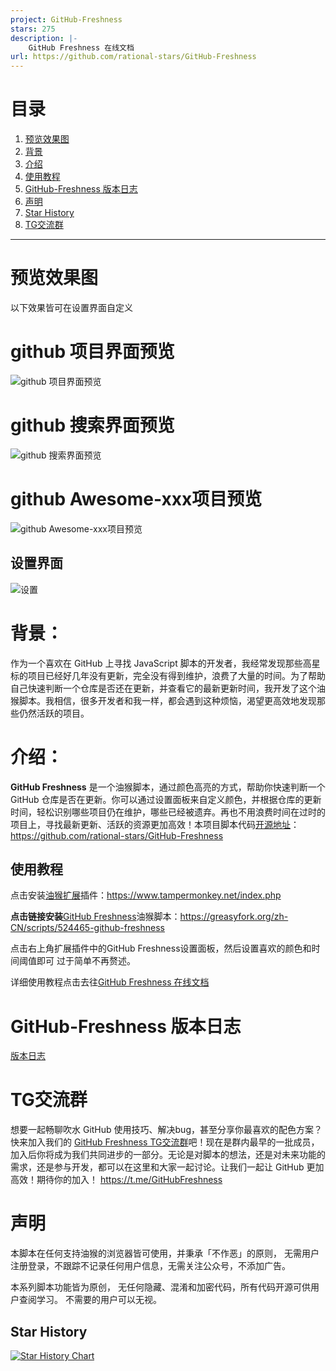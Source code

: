 ```yaml
---
project: GitHub-Freshness
stars: 275
description: |-
    GitHub Freshness 在线文档
url: https://github.com/rational-stars/GitHub-Freshness
---
```


# 目录

1. [预览效果图](#预览效果图)
2. [背景](#背景)
3. [介绍](#介绍)
4. [使用教程](#使用教程)
5. [GitHub-Freshness 版本日志](#github-freshness-版本日志)
6. [声明](#声明)
7. [Star History](#star-history)
8. [TG交流群](#tg交流群)

---
# 预览效果图
以下效果皆可在设置界面自定义 
# github 项目界面预览
![github 项目界面预览](./docs/img/project.png)

# github 搜索界面预览
![github 搜索界面预览](./docs/img/serch.png)

# github Awesome-xxx项目预览
![github Awesome-xxx项目预览](./docs/img/awesome-xxx.png)

## 设置界面
![设置](./docs/img/setting.png)
# **背景：**

作为一个喜欢在 GitHub 上寻找 JavaScript 脚本的开发者，我经常发现那些高星标的项目已经好几年没有更新，完全没有得到维护，浪费了大量的时间。为了帮助自己快速判断一个仓库是否还在更新，并查看它的最新更新时间，我开发了这个油猴脚本。我相信，很多开发者和我一样，都会遇到这种烦恼，渴望更高效地发现那些仍然活跃的项目。

# **介绍：**

**GitHub Freshness** 是一个油猴脚本，通过颜色高亮的方式，帮助你快速判断一个 GitHub 仓库是否在更新。你可以通过设置面板来自定义颜色，并根据仓库的更新时间，轻松识别哪些项目仍在维护，哪些已经被遗弃。再也不用浪费时间在过时的项目上，寻找最新更新、活跃的资源更加高效！本项目脚本代码[开源地址](https://github.com/rational-stars/GitHub-Freshness)：https://github.com/rational-stars/GitHub-Freshness

## 使用教程

点击安装[油猴扩展](https://www.tampermonkey.net/index.php)插件：https://www.tampermonkey.net/index.php

**点击链接安装**[GitHub Freshness](https://greasyfork.org/zh-CN/scripts/524465-github-freshness)油猴脚本：https://greasyfork.org/zh-CN/scripts/524465-github-freshness

点击右上角扩展插件中的GitHub Freshness设置面板，然后设置喜欢的颜色和时间阈值即可 过于简单不再赘述。

详细使用教程点击去往[GitHub Freshness 在线文档](https://docs.rational-stars.top/)

# GitHub-Freshness 版本日志
[版本日志](/docs/version-log.md)

# TG交流群

想要一起畅聊吹水 GitHub 使用技巧、解决bug，甚至分享你最喜欢的配色方案？快来加入我们的 [GitHub Freshness TG交流群](https://t.me/GitHubFreshness)吧！现在是群内最早的一批成员，加入后你将成为我们共同进步的一部分。无论是对脚本的想法，还是对未来功能的需求，还是参与开发，都可以在这里和大家一起讨论。让我们一起让 GitHub 更加高效！期待你的加入！
https://t.me/GitHubFreshness

# 声明

本脚本在任何支持油猴的浏览器皆可使用，并秉承「不作恶」的原则， 无需用户注册登录，不跟踪不记录任何用户信息，无需关注公众号，不添加广告。

本系列脚本功能皆为原创， 无任何隐藏、混淆和加密代码，所有代码开源可供用户查阅学习。 不需要的用户可以无视。 

## Star History

[![Star History Chart](https://api.star-history.com/svg?repos=rational-stars/GitHub-Freshness&type=Date)](https://star-history.com/#rational-stars/GitHub-Freshness&Date)
